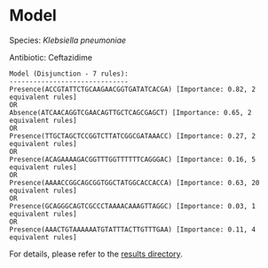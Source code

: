 
# Model

Species: *Klebsiella pneumoniae*

Antibiotic: Ceftazidime

```
Model (Disjunction - 7 rules):
------------------------------
Presence(ACCGTATTCTGCAAGAACGGTGATATCACGA) [Importance: 0.82, 2 equivalent rules]
OR
Absence(ATCAACAGGTCGAACAGTTGCTCAGCGAGCT) [Importance: 0.65, 2 equivalent rules]
OR
Presence(TTGCTAGCTCCGGTCTTATCGGCGATAAACC) [Importance: 0.27, 2 equivalent rules]
OR
Presence(ACAGAAAAGACGGTTTGGTTTTTTCAGGGAC) [Importance: 0.16, 5 equivalent rules]
OR
Presence(AAAACCGGCAGCGGTGGCTATGGCACCACCA) [Importance: 0.63, 20 equivalent rules]
OR
Presence(GCAGGGCAGTCGCCCTAAAACAAAGTTAGGC) [Importance: 0.03, 1 equivalent rules]
OR
Presence(AAACTGTAAAAAATGTATTTACTTGTTTGAA) [Importance: 0.11, 4 equivalent rules]

```

For details, please refer to the [results directory](../../../../../results/scm_b/klebsiella%20pneumoniae/ceftazidime/repeat_8/).

